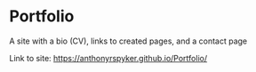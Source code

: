 # Portfolio
A site with a bio (CV), links to created pages, and a contact page

Link to site:  https://anthonyrspyker.github.io/Portfolio/
